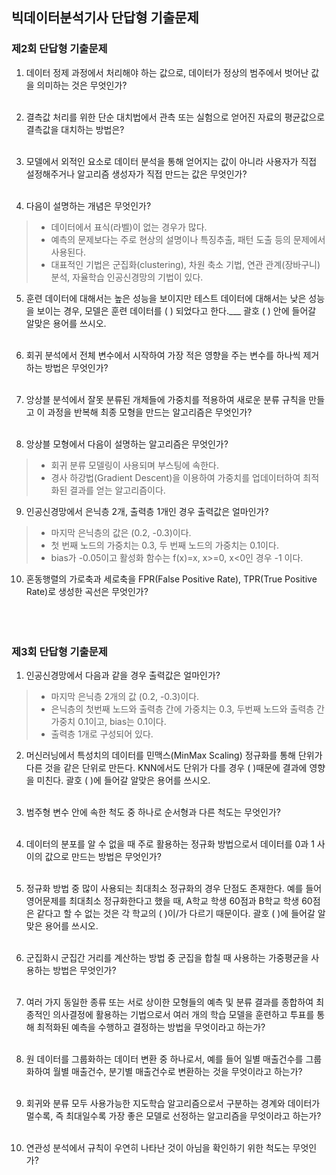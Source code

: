 ## **빅데이터분석기사 단답형 기출문제**

### **제2회 단답형 기출문제**

1. 데이터 정제 과정에서 처리해야 하는 값으로, 데이터가 정상의 범주에서 벗어난 값을 의미하는 것은 무엇인가?<br></br>

2. 결측값 처리를 위한 단순 대치법에서 관측 또는 실험으로 얻어진 자료의 평균값으로 결측값을 대치하는 방법은?<br></br>

3. 모델에서 외적인 요소로 데이터 분석을 통해 얻어지는 값이 아니라 사용자가 직접 설정해주거나 알고리즘 생성자가 직접 만드는 값은 무엇인가?<br></br>

4. 다음이 설명하는 개념은 무엇인가?
>- 데이터에서 표식(라벨)이 없는 경우가 많다.
>- 예측의 문제보다는 주로 현상의 설명이나 특징추출, 패턴 도출 등의 문제에서 사용된다.
>- 대표적인 기법은 군집화(clustering), 차원 축소 기법, 연관 관계(장바구니) 분석, 자율학습 인공신경망의 기법이 있다.


5. 훈련 데이터에 대해서는 높은 성능을 보이지만 테스트 데이터에 대해서는 낮은 성능을 보이는 경우, 모델은 훈련 데이터를 (    ) 되었다고 한다.___ 괄호 (    ) 안에 들어갈 알맞은 용어를 쓰시오.   <br></br>

6. 회귀 분석에서 전체 변수에서 시작하여 가장 적은 영향을 주는 변수를 하나씩 제거하는 방법은 무엇인가?<br></br>

7. 앙상블 분석에서 잘못 분류된 개체들에 가중치를 적용하여 새로운 분류 규칙을 만들고 이 과정을 반복해 최종 모형을 만드는 알고리즘은 무엇인가?<br></br>

8. 앙상블 모형에서 다음이 설명하는 알고리즘은 무엇인가?
>- 회귀 분류 모델링이 사용되며 부스팅에 속한다.
>- 경사 하강법(Gradient Descent)을 이용하여 가중치를 업데이터하여 최적화된 결과를 얻는 알고리즘이다.


9. 인공신경망에서 은닉층 2개, 출력층 1개인 경우 출력값은 얼마인가?
>- 마지막 은닉층의 값은 (0.2, -0.3)이다.
>- 첫 번째 노드의 가중치는 0.3, 두 번째 노드의 가중치는 0.1이다.
>- bias가 -0.05이고 활성화 함수는 f(x)=x, x>=0, x<0인 경우 -1 이다.


10. 혼동행렬의 가로축과 세로축을 FPR(False Positive Rate), TPR(True Positive Rate)로 생성한 곡선은 무엇인가?
<br></br><br></br>

### **제3회 단답형 기출문제**

1. 인공신경망에서 다음과 같을 경우 출력값은 얼마인가?
>- 마지막 은닉층 2개의 값 (0.2, -0.3)이다.
>- 은닉층의 첫번째 노드와 출력층 간에 가중치는 0.3, 두번째 노드와 출력층 간 가중치 0.1이고, bias는 0.1이다.
>- 출력층 1개로 구성되어 있다.


2. 머신러닝에서 특성치의 데이터를 민맥스(MinMax Scaling) 정규화를 통해 단위가 다른 것을 같은 단위로 만든다. KNN에서도 단위가 다를 경우 (    )때문에 결과에 영향을 미친다. 괄호 (    )에 들어갈 알맞은 용어를 쓰시오.<br></br>

3. 범주형 변수 안에 속한 척도 중 하나로 순서형과 다른 척도는 무엇인가?<br></br>

4. 데이터의 분포를 알 수 없을 때 주로 활용하는 정규화 방법으로서 데이터를 0과 1 사이의 값으로 만드는 방법은 무엇인가?<br></br>

5. 정규화 방법 중 많이 사용되는 최대최소 정규화의 경우 단점도 존재한다. 예를 들어 영어문제를 최대최소 정규화한다고 했을 때, A학교 학생 60점과 B학교 학생 60점은 같다고 할 수 없는 것은 각 학교의 (    )이/가 다르기 때문이다. 괄호 (    )에 들어갈 알맞은 용어를 쓰시오.<br></br>

6. 군집화시 군집간 거리를 계산하는 방법 중 군집을 합칠 때 사용하는 가중평균을 사용하는 방법은 무엇인가?<br></br>

7. 여러 가지 동일한 종류 또는 서로 상이한 모형들의 예측 및 분류 결과를 종합하여 최종적인 의사결정에 활용하는 기법으로서 여러 개의 학습 모델을 훈련하고 투표를 통해 최적화된 예측을 수행하고 결정하는 방법을 무엇이라고 하는가?<br></br>

8. 원 데이터를 그룹화하는 데이터 변환 중 하나로서, 예를 들어 일별 매출건수를 그룹화하여 월별 매출건수, 분기별 매출건수로 변환하는 것을 무엇이라고 하는가?<br></br>

9. 회귀와 분류 모두 사용가능한 지도학습 알고리즘으로서 구분하는 경계와 데이터가 멀수록, 즉 최대일수록 가장 좋은 모델로 선정하는 알고리즘을 무엇이라고 하는가?<br></br>

10. 연관성 분석에서 규칙이 우연히 나타난 것이 아님을 확인하기 위한 척도는 무엇인가?
